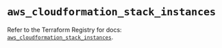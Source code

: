 # `aws_cloudformation_stack_instances`

Refer to the Terraform Registry for docs: [`aws_cloudformation_stack_instances`](https://registry.terraform.io/providers/hashicorp/aws/5.87.0/docs/resources/cloudformation_stack_instances).
